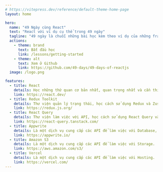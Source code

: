 ```yaml
---
# https://vitepress.dev/reference/default-theme-home-page
layout: home

hero:
  name: "49 Ngày cùng React"
  text: "React với ví dụ cụ thể trong 49 ngày"
  tagline: "49 ngày là chuỗi những bài học kèm theo ví dụ của những framework và ngôn ngữ khác nhau"
  actions:
    - theme: brand
      text: Bắt đầu học
      link: /lessons/getting-started
    - theme: alt
      text: Xem ở Github
      link: https://github.com/49-days/49-days-of-reactjs
  image: /logo.png

features:
  - title: React
    details: Học những thứ quan cơ bản nhất, quan trọng nhất và cần thiết nhất của React.
    link: https://react.dev/
  - title: Redux Toolkit
    details: Thư viện quản lý trạng thái, học cách sử dụng Redux và Zustand các thư viện quản lý đơn giản và dễ sử dụng.
    link: https://redux.js.org/
  - title: React Query
    details: Thư viện làm việc với API, học cách sử dụng React Query và Axios.
    link: https://react-query.tanstack.com/
  - title: Appwrite
    details: Là một dịch vụ cung cấp các API để làm việc với Database, Auth, ...
    link: https://appwrite.io/
  - title: Amazon S3
    details: Là một dịch vụ cung cấp các API để làm việc với Storage.
    link: https://aws.amazon.com/s3/
  - title: Vercel
    details: Là một dịch vụ cung cấp các API để làm việc với Hosting.
    link: https://vercel.com/
---
```


